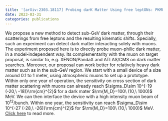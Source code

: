 ```yaml
---
title: '[arXiv:2303.18117] Probing darK Matter Using free leptONs: PKMUON'
date: 2023-03-31
categories: publications
---
```

<img class="pkmuon-relocation-src" _src="pkmuon/Diagrams_MMM.jpg" style="width:40%;float:left" />

We propose a new method to detect sub-GeV dark matter, through their scatterings from free leptons and the resulting kinematic shifts. Specially, such an experiment can detect dark matter interacting solely with muons. The experiment proposed here is to directly probe muon-philic dark matter, in a model-independent way. Its complementarity with the muon on target proposal, is similar to, e.g. XENON/PandaX and ATLAS/CMS on dark matter searches. Moreover, our proposal can work better for relatively heavy dark matter such as in the sub-GeV region. We start with a small device of a size around 0.1 to 1 meter, using atmospheric muons to set up a prototype. Within only one year of operation, the sensitivity on cross section of dark matter scattering with muons can already reach $\sigma_D\sim 10^{-19 (-20,\ -18)}\rm{cm}^{2}$ for a dark mater $\rm{M_D}=100\ (10,\ 1000)$ MeV. We can then interface the device with a high intensity muon beam of $10^{12}$/bunch. Within one year, the sensitivity can reach $\sigma_D\sim 10^{-27 (-28,\ -26)}\rm{cm}^{2}$ for $\rm{M_D}=100\ (10,\ 1000)$ MeV. [Click here](https://arxiv.org/abs/2303.18117) to read more.

<div style="clear:both"></div>
